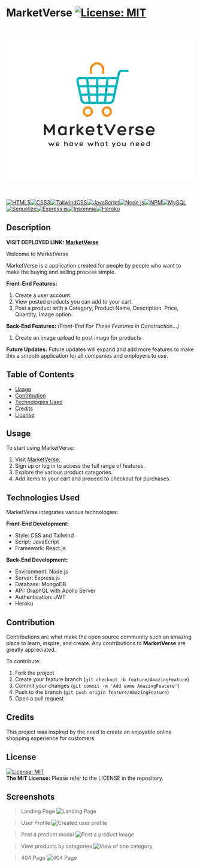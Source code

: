# MarketVerse [![License: MIT](https://img.shields.io/badge/License-MIT-yellow.svg)](https://opensource.org/licenses/MIT)

<br> <p align="center"> 
[![MarketVerse Logo](/client/src/assets/logo.png)]()
</p>
<br><p align = "center">

[![HTML5](https://img.shields.io/badge/html5-%23E34F26.svg?style=for-the-badge&logo=html5&logoColor=white)](https://handlebarsjs.com/)[![CSS3](https://img.shields.io/badge/css3-%231572B6.svg?style=for-the-badge&logo=css3&logoColor=white)](https://www.w3.org/Style/CSS/Overview.en.html)[![TailwindCSS](https://img.shields.io/badge/tailwindcss-%2338B2AC.svg?style=for-the-badge&logo=tailwind-css&logoColor=white)](https://tailwindcss.com/docs/installation)[![JavaScript](https://img.shields.io/badge/javascript-%23323330.svg?style=for-the-badge&logo=javascript&logoColor=%23F7DF1E)](https://developer.mozilla.org/en-US/docs/Learn/Getting_started_with_the_web/JavaScript_basics)[![Node.js](https://img.shields.io/badge/-Node.js-339933?style=for-the-badge&logo=node.js&logoColor=white)](https://nodejs.org/en)[![NPM](https://img.shields.io/badge/NPM-%23CB3837.svg?style=for-the-badge&logo=npm&logoColor=white)](https://www.npmjs.com/)[![MySQL](https://img.shields.io/badge/mysql-%2300f.svg?style=for-the-badge&logo=mysql&logoColor=white)](https://www.mysql.com/)[![Sequelize](https://img.shields.io/badge/Sequelize-52B0E7?style=for-the-badge&logo=Sequelize&logoColor=white)](https://sequelize.org/)[![Express.js](https://img.shields.io/badge/express.js-%23404d59.svg?style=for-the-badge&logo=express&logoColor=%2361DAFB)](https://expressjs.com/)[![Insomnia](https://img.shields.io/badge/-Insomnia-5849BE?style=for-the-badge&logo=insomnia&logoColor=white)](https://insomnia.rest/)[![Heroku](https://img.shields.io/badge/-Heroku-430098?style=for-the-badge&logo=heroku&logoColor=white)](https://id.heroku.com/) 

</p>

## Description

**VISIT DEPLOYED LINK: [MarketVerse](https://i.pinimg.com/originals/b7/fb/80/b7fb80122cf46d0e584f3a0768aef282.gif)**

Welcome to MarketVerse

MarketVerse is a application created for people by people who want to make the buying and selling process simple.

<!-- **_Version 1.0_** of this application currently only supports the following features: -->

**Front-End Features:**

1. Create a user account.
2. View posted products you can add to your cart.
3. Post a product with a Category, Product Name, Description, Price, Quantity, Image option.
 
  

**Back-End Features:** _(Front-End For These Features in Construction...)_

1. Create an image upload to post image for products

**Future Updates:** Future updates will expand and add more features to make this a smooth application for all companies and employers to use.

## Table of Contents

- [Usage](#usage)
- [Contribution](#contribution)
- [Technologies Used](#technologies-used)
- [Credits](#credits)
- [License](#license)

## Usage

To start using MarketVerse:

1. Visit [MarketVerse]().
2. Sign up or log in to access the full range of features.
3. Explore the various product categories.
4. Add items to your cart and proceed to checkout for purchases.

## Technologies Used

MarketVerse integrates various technologies:

**Front-End Development:**

- Style: CSS and Tailwind
- Script: JavaScript
- Framework: React.js

**Back-End Development:**

- Environment: Node.js
- Server: Express.js
- Database: MongoDB
- API: GraphQL with Apollo Server
- Authentication: JWT
- Heroku

## Contribution

Contributions are what make the open source community such an amazing place to learn, inspire, and create. Any contributions to **MarketVerse** are greatly appreciated.

To contribute:
1. Fork the project
2. Create your feature branch (`git checkout -b feature/AmazingFeature`)
3. Commit your changes (`git commit -m 'Add some AmazingFeature'`)
4. Push to the branch (`git push origin feature/AmazingFeature`)
5. Open a pull request

## Credits

This project was inspired by the need to create an enjoyable online shopping experience for customers

## License

[![License: MIT](https://img.shields.io/badge/License-MIT-yellow.svg)](https://opensource.org/licenses/MIT)  
**The MIT License:** Please refer to the LICENSE in the repository.

## Screenshots
>Landing Page
![Landing Page](./public/assets/screenshots/landingpage.png)  

>User Profile
![Created user profile]()  

>Post a product modal
![Post a product image]()  

>View products by categories
![View of one category]()  

>404 Page
![404 Page]()  

